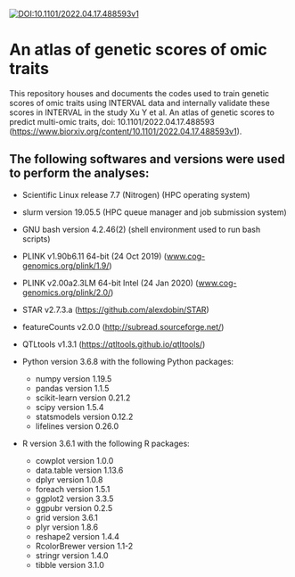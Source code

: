 [![DOI:10.1101/2022.04.17.488593v1](http://img.shields.io/badge/DOI-10.1101/2022.04.17.488593v1-B31B1B.svg)](https://doi.org/10.1101/2022.04.17.488593v1)

# An atlas of genetic scores of omic traits
This repository houses and documents the codes used to train genetic scores of omic traits using INTERVAL data and internally validate these scores in INTERVAL in the study Xu Y et al. An atlas of genetic scores to predict multi-omic traits, doi: 10.1101/2022.04.17.488593 (https://www.biorxiv.org/content/10.1101/2022.04.17.488593v1).




## The following  softwares and versions were used to perform the analyses:

- Scientific Linux release 7.7 (Nitrogen) (HPC operating system)
- slurm version 19.05.5 (HPC queue manager and job submission system)
- GNU bash version 4.2.46(2) (shell environment used to run bash scripts)
- PLINK v1.90b6.11 64-bit (24 Oct 2019) (www.cog-genomics.org/plink/1.9/)
- PLINK v2.00a2.3LM 64-bit Intel (24 Jan 2020)   (www.cog-genomics.org/plink/2.0/)
- STAR v2.7.3.a (https://github.com/alexdobin/STAR)
- featureCounts v2.0.0 (http://subread.sourceforge.net/)
- QTLtools v1.3.1 (https://qtltools.github.io/qtltools/)

- Python version 3.6.8 with the following Python packages:
   - numpy version 1.19.5 
   - pandas version 1.1.5
   - scikit-learn version 0.21.2 
   - scipy version 1.5.4
   - statsmodels version 0.12.2
   - lifelines version 0.26.0    

- R version 3.6.1 with the following R packages: 
  - cowplot version 1.0.0
  - data.table version 1.13.6
  - dplyr version 1.0.8
  - foreach version 1.5.1
  - ggplot2 version 3.3.5
  - ggpubr version 0.2.5
  - grid version 3.6.1
  - plyr version 1.8.6
  - reshape2 version 1.4.4
  - RcolorBrewer version 1.1-2
  - stringr version 1.4.0
  - tibble version 3.1.0
